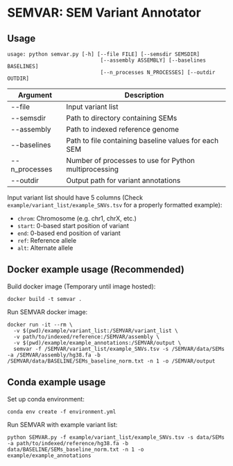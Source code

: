 # SEMVAR: SEM Variant Annotator

## Usage

```
usage: python semvar.py [-h] [--file FILE] [--semsdir SEMSDIR]
                              [--assembly ASSEMBLY] [--baselines BASELINES]
                              [--n_processes N_PROCESSES] [--outdir OUTDIR]
```

| Argument | Description |
| -------- | ----------- |
| --file   | Input variant list |
| --semsdir | Path to directory containing SEMs |
| --assembly | Path to indexed reference genome |
| --baselines | Path to file containing baseline values for each SEM |
| --n_processes | Number of processes to use for Python multiprocessing |
| --outdir | Output path for variant annotations |

Input variant list should have 5 columns (Check `example/variant_list/example_SNVs.tsv` for a properly formatted example):
- `chrom`: Chromosome (e.g. chr1, chrX, etc.)
- `start`: 0-based start position of variant
- `end`: 0-based end position of variant
- `ref`: Reference allele
- `alt`: Alternate allele

## Docker example usage (Recommended)

Build docker image (Temporary until image hosted):

`docker build -t semvar .`

Run SEMVAR docker image:
```
docker run -it --rm \
  -v $(pwd)/example/variant_list:/SEMVAR/variant_list \
  -v path/to/indexed/reference:/SEMVAR/assembly \
  -v $(pwd)/example/example_annotations:/SEMVAR/output \
  semvar -f /SEMVAR/variant_list/example_SNVs.tsv -s /SEMVAR/data/SEMs -a /SEMVAR/assembly/hg38.fa -b /SEMVAR/data/BASELINE/SEMs_baseline_norm.txt -n 1 -o /SEMVAR/output
```

## Conda example usage

Set up conda environment:

`conda env create -f environment.yml`

Run SEMVAR with example variant list:

`python SEMVAR.py -f example/variant_list/example_SNVs.tsv -s data/SEMs -a path/to/indexed/reference/hg38.fa -b data/BASELINE/SEMs_baseline_norm.txt -n 1 -o example/example_annotations`